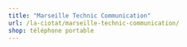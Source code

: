 ```yaml
---
title: "Marseille Technic Communication"
url: /la-ciotat/marseille-technic-communication/
shop: téléphone portable
---
```

